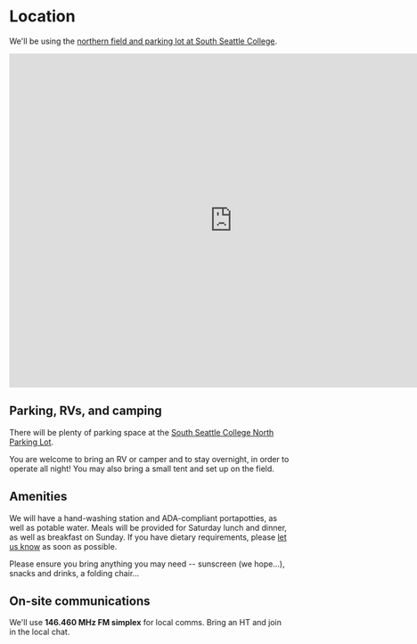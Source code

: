 # Location

We'll be using the [northern field and parking lot at South Seattle College](https://www.google.com/maps/place/47%C2%B033'00.7%22N+122%C2%B021'12.4%22W/@47.5501985,-122.3543562,377m/data=!3m2!1e3!4b1!4m6!3m5!1s0x0:0xf42750fd596c3bec!7e2!8m2!3d47.5501969!4d-122.3534362).

<!-- markdownlint-disable MD033 -->
<iframe src="https://www.google.com/maps/embed?pb=!1m14!1m12!1m3!1d1381.3866155676035!2d-122.35398203931042!3d47.54977522844381!2m3!1f0!2f0!3f0!3m2!1i1024!2i768!4f13.1!5e1!3m2!1sen!2sus!4v1653586726136!5m2!1sen!2sus" width="800" height="600" style="border:0;" allowfullscreen="" loading="lazy" referrerpolicy="no-referrer-when-downgrade"></iframe>
<!-- markdownlint-disable MD033 -->

## Parking, RVs, and camping

There will be plenty of parking space at the [South Seattle College North Parking Lot](https://www.google.com/maps/place/Parking+lot,+Seattle,+WA+98106/@47.5501985,-122.3543562,377m/data=!3m1!1e3!4m12!1m6!3m5!1s0x549041a5c3c28d3f:0x627082347c54d947!2sSSC+North+Parking+Lot!8m2!3d47.5507375!4d-122.3537583!3m4!1s0x549041a5b58ea18f:0x5c4ef87c7757bffa!8m2!3d47.5502826!4d-122.352202).

You are welcome to bring an RV or camper and to stay overnight, in order to operate all night! You may also bring a small tent and set up on the field.

## Amenities

We will have a hand-washing station and ADA-compliant portapotties, as well as potable water. Meals will be provided for Saturday lunch and dinner, as well as breakfast on Sunday. If you have dietary requirements, please [let us know](./contact) as soon as possible.

Please ensure you bring anything you may need -- sunscreen (we hope...), snacks and drinks, a folding chair...

## On-site communications

We'll use **146.460 MHz FM simplex** for local comms. Bring an HT and join in the local chat.
